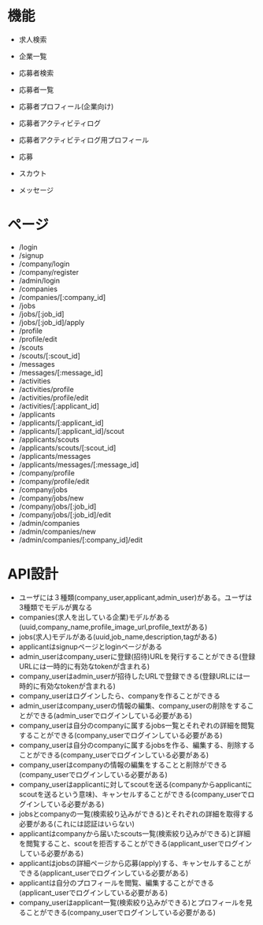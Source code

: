 # 機能

- 求人検索

- 企業一覧

- 応募者検索

- 応募者一覧

- 応募者プロフィール(企業向け)

- 応募者アクティビティログ

- 応募者アクティビティログ用プロフィール

- 応募

- スカウト

- メッセージ



# ページ

- /login
- /signup
- /company/login
- /company/register
- /admin/login
- /companies
- /companies/[:company_id]
- /jobs
- /jobs/[:job_id]
- /jobs/[:job_id]/apply
- /profile
- /profile/edit
- /scouts
- /scouts/[:scout_id]
- /messages
- /messages/[:message_id]
- /activities
- /activities/profile
- /activities/profile/edit
- /activities/[:applicant_id]
- /applicants
- /applicants/[:applicant_id]
- /applicants/[:applicant_id]/scout
- /applicants/scouts
- /applicants/scouts/[:scout_id]
- /applicants/messages
- /applicants/messages/[:message_id]
- /company/profile
- /company/profile/edit
- /company/jobs
- /company/jobs/new
- /company/jobs/[:job_id]
- /company/jobs/[:job_id]/edit
- /admin/companies
- /admin/companies/new
- /admin/companies/[:company_id]/edit


# API設計

- ユーザには３種類(company_user,applicant,admin_user)がある。ユーザは3種類でモデルが異なる
- companies(求人を出している企業)モデルがある(uuid,company_name,profile_image_url,profile_textがある)
- jobs(求人)モデルがある(uuid,job_name,description,tagがある)
- applicantはsignupページとloginページがある
- admin_userはcompany_userに登録(招待)URLを発行することができる(登録URLには一時的に有効なtokenが含まれる)
- company_userはadmin_userが招待したURLで登録できる(登録URLには一時的に有効なtokenが含まれる)
- company_userはログインしたら、companyを作ることができる 
- admin_userはcompany_userの情報の編集、company_userの削除をすることができる(admin_userでログインしている必要がある)
- company_userは自分のcompanyに属するjobs一覧とそれぞれの詳細を閲覧することができる(company_userでログインしている必要がある)
- company_userは自分のcompanyに属するjobsを作る、編集する、削除することができる(company_userでログインしている必要がある)
- company_userはcompanyの情報の編集をすることと削除ができる(company_userでログインしている必要がある)
- company_userはapplicantに対してscoutを送る(companyからapplicantにscoutを送るという意味)、キャンセルすることができる(company_userでログインしている必要がある)
- jobsとcompanyの一覧(検索絞り込みができる)とそれぞれの詳細を取得する必要がある(これには認証はいらない)
- applicantはcompanyから届いたscouts一覧(検索絞り込みができる)と詳細を閲覧すること、scoutを拒否することができる(applicant_userでログインしている必要がある)
- applicantはjobsの詳細ページから応募(apply)する、キャンセルすることができる(applicant_userでログインしている必要がある)
- applicantは自分のプロフィールを閲覧、編集することができる(applicant_userでログインしている必要がある)
- company_userはapplicant一覧(検索絞り込みができる)とプロフィールを見ることができる(company_userでログインしている必要がある)
